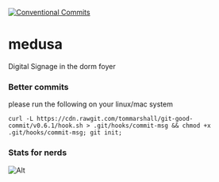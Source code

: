 [![Conventional Commits](https://img.shields.io/badge/Conventional%20Commits-1.0.0-%23FE5196?logo=conventionalcommits&logoColor=white)](https://conventionalcommits.org)

# medusa
Digital Signage in the dorm foyer

### Better commits
please run the following on your linux/mac system

```curl -L https://cdn.rawgit.com/tommarshall/git-good-commit/v0.6.1/hook.sh > .git/hooks/commit-msg && chmod +x .git/hooks/commit-msg; git init;```

### Stats for nerds

![Alt](https://repobeats.axiom.co/api/embed/4886bb2e23e8b91fccc03ed255a06191ae9983bf.svg "Repobeats analytics image")
